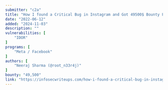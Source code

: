 ```yaml
---
submitter: "c2a"
title: "How I found a Critical Bug in Instagram and Got 49500$ Bounty From Facebook"
date: "2022-06-12"
added: "2024-11-03"
description: ""
vulnerabilities: [
    "IDOR"
]
programs: [
    "Meta / Facebook"
]
authors: [
    "Neeraj Sharma (@root_n33r4j)"
]
bounty: "49,500"
link: "https://infosecwriteups.com/how-i-found-a-critical-bug-in-instagram-and-got-49500-bounty-from-facebook-626ff2c6a853"
---
```




